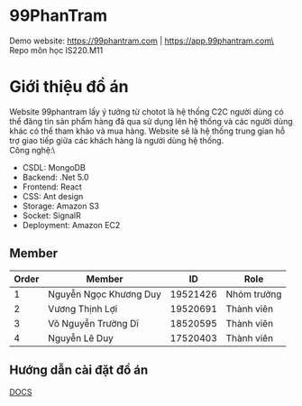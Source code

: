 # 99PhanTram
Demo website: https://99phantram.com | https://app.99phantram.com\
Repo môn học IS220.M11
# Giới thiệu đồ án
Website 99phantram lấy ý tưởng  từ  chotot  là  hệ  thống C2C người  dùng  có  thể  đăng tin sản  phẩm  hàng  đã qua sử  dụng  lên  hệ  thống  và  các  người  dùng  khác  có  thể  tham  khảo  và  mua  hàng. Website sẽ  là  hệ  thống  trung  gian  hỗ  trợ  giao  tiếp  giữa  các  khách  hàng  là  người  dùng  hệ  thống.\
Công nghệ:\
 - CSDL: MongoDB
 - Backend: .Net 5.0
 - Frontend: React
 - CSS: Ant design
 - Storage: Amazon S3
 - Socket: SignalR
 - Deployment: Amazon EC2
## Member
| Order | Member | ID | Role |
|--|--|--|--|
| 1 | Nguyễn Ngọc Khương Duy | 19521426 | Nhóm trưởng |
| 2 | Vương Thịnh Lợi | 19520691 | Thành viên |
| 3 | Võ Nguyễn Trường Dĩ | 18520595 | Thành viên |
| 4 | Nguyễn Lê Duy | 17520403 | Thành viên |
## Hướng dẫn cài đặt đồ án
[DOCS](https://docs.google.com/document/d/1_8C77QaE8f3YO1aL6l94UdqepOtp6BPtocljRGl-9eQ/edit?usp=sharing)
